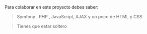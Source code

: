 Para colaborar en este proyecto debes saber:

> Symfony , PHP , JavaScript, AJAX y un poco de HTML y CSS

> Tienes que estar soltero

